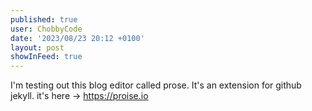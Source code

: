 ```yaml
---
published: true
user: ChobbyCode
date: '2023/08/23 20:12 +0100'
layout: post
showInFeed: true
---
```

I'm testing out this blog editor called prose. It's an extension for github jekyll. it's here -> https://proise.io

